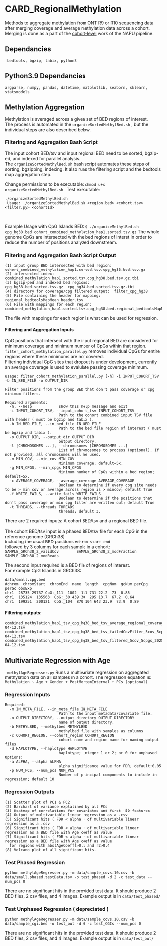 # CARD_RegionalMethylation

Methods to aggregate methylation from ONT R9 or R10 sequencing data after merging coverage and average methylation data across a cohort. <br>
Merging is done as a part of the [cohort-level](https://github.com/nanoporegenomics/napu_wf/blob/R10_gt/wdl/cohort_wdl/scripts/merge_modkit_beds_allCpGs.py) work of the NAPU pipeline. 

## Dependancies
``` bedtools, bgzip, tabix, python3```
## Python3.9 Dependancies
 ```argparse, numpy, pandas, datetime, matplotlib, seaborn, sklearn, statsmodels```  
 

## Methylation Aggregation
Methylation is averaged across a given set of BED regions of interest. <br>
The process is automated in the ``` organizeSortedMethylBed.sh ``` , but the individual steps are also described below. 

### Filtering and Aggregation Bash Script
The input cohort BED/tsv and input regional BED need to be sorted, bgzip-ed, and indexed for parallel analysis. <br>
The ``` organizeSortedMethylBed.sh ``` bash script automates these steps of sorting, bgzipping, indexing. It also runs the filtering script and the bedtools map aggregation step. 

Change permissions to be executable: 
```chmod u+x organizeSortedMethylBed.sh ```
Test executable: 
```
./organizeSortedMethylBed.sh
 Usage: ./organizeSortedMethylBed.sh <region.bed> <cohort.tsv> <filter.py> <cohortId> 
```
<br>

Example Usage with CpG Islands BED:
``` $ ./organizeMethylBed.sh cpg_hg38.bed cohort_combined_methylation_hap1.sorted.tsv.gz ```
The whole genome CpGs are intersected with the bed regions of interst in order to reduce the number of positions analyzed downstream. 

### Filtering and Aggregation Bash Script Output

```
(1) input group BED intersected with bed region: cohort_combined_methylation_hap1.sorted.tsv.cpg_hg38.bed.tsv.gz  
(2) intersected index:                           combined_methylation_hap1.sorted.tsv.cpg_hg38.bed.tsv.gz.tbi  
(3) bgzip-ped and indexed bed regions:           cpg_hg38.bed.sorted.tsv.gz  cpg_hg38.bed.sorted.tsv.gz.tbi  
(4) directory for coverage/cpg filtered output:  filter_cpg_hg38   
(5) File containing the header for mapping:      regional_bedtoolsMapMean_header.tsv
(6) File with mappings for each region:          combined_methylation_hap1.sorted.tsv.cpg_hg38.bed.regional_bedtoolsMapMean.cohort.tsv
```
The file with mappings for each region is what can be used for regression. 

#### Filtering and Aggregation Inputs 

CpG positions that intersect with the input regional BED are considered for minimum coverage and minimum number of CpGs within that region. 
```filter_cohort_methylation_parallel.py``` removes individual CpGs for entire regions where these minimums are not covered. <br>
Filtering individual CpG sites that dropout is under development, currently an average coverage is used to evalulate passing coverage minimum. 

```
usage: filter_cohort_methylation_parallel.py [-h] -i INPUT_COHORT_TSV -b IN_BED_FILE -o OUTPUT_DIR

Filter positions from the group BED that don't pass coverage or cpg minimum filters.

Required arguments:
  -h, --help            show this help message and exit
  -i INPUT_COHORT_TSV, --input_cohort_tsv INPUT_COHORT_TSV
                        Path to the cohort combined input TSV file with header ( must be bgzip and tabix ).
  -b IN_BED_FILE, --in_bed_file IN_BED_FILE
                        Path to the bed file region of interest ( must be bgzip and tabix ).
  -o OUTPUT_DIR, --output_dir OUTPUT_DIR
                        output directory.
  -l [CHROMOSOMES ...], --chromosomes [CHROMOSOMES ...]
                        List of chromosomes to process (optional). If not provided, all chromosomes will be used.
  -m MIN_COV, --min_cov MIN_COV
                        Minimum coverage; default=5x.
  -g MIN_CPGS, --min_cpgs MIN_CPGS
                        Minimum number of CpGs within a bed region; default=5x.
  -c AVERAGE_COVERAGE, --average_coverage AVERAGE_COVERAGE
                        Boolean to determine if every cpg site needs to be > min cov or average across region is > mincov; default True
  -f WRITE_FAILS, --write_fails WRITE_FAILS
                        Boolean to determine if the positions that don't pass coverage or min cpg filter are written out; default True
  -t THREADS, --threads THREADS
                        threads; default 3.
```
There are 2 required inputs: A cohort BED/tsv and a regional BED file. <br><br>
The cohort BED/tsv input is a phased BED/tsv file for each CpG in the reference genome (GRCh38)<br>
including the usual BED positions ```#chrom start end``` <br>
followed by 3 columns for each sample in a cohort: <br>
```SAMPLE_GRCh38_2_validCov        SAMPLE_GRCh38_2_modFraction     SAMPLE_GRCh38_2_modReads  ```

The second input required is a BED file of regions of interest. <br>
For example CpG Islands in GRCh38: 
```
data/small.cpg.bed 
#chrom  chromStart  chromEnd  name  length  cpgNum  gcNum perCpg  perGc obsExp
chr1  28735 29737 CpG:_111  1002  111 731 22.2  73  0.85
chr1  135124  135563  CpG:_30 439 30  295 13.7  67.2  0.64
chr1  199251  200121  CpG:_104  870 104 643 23.9  73.9  0.89
```

#### Filtering outputs:

```
combined_methylation_hap1_tsv_cpg_hg38_bed_tsv_average_regional_coverage_2025-04-12.tsv  
combined_methylation_hap1_tsv_cpg_hg38_bed_tsv_failedCovFilter_5cov_5cpgs_2025-04-12.tsv  
combined_methylation_hap1_tsv_cpg_hg38_bed_tsv_filtered_5cov_5cpgs_2025-04-12.tsv
```

## Multivariate Regression with Age
``` methylAgeRegresser.py``` Runs a multivariate regression on aggregated methylation data on all samples in a cohort. 
The regression equation is: 
``` Methylation ~ Age + Gender + PostMortemInterval + PCs (optional) ``` 

### Regression Inputs
```
Required:
  -m IN_META_FILE, --in_meta_file IN_META_FILE
                        Path to the input metadata/covariate file.
  -o OUTPUT_DIRECTORY, --output_directory OUTPUT_DIRECTORY
                        name of output directory.
  -b METHYLBED, --methylbed METHYLBED
                        methylbed file with samples as columns
  -c COHORT_REGION, --cohort_region COHORT_REGION
                        cohort name and region name for naming output files
  -d HAPLOTYPE, --haplotype HAPLOTYPE
                        haplotype; integer 1 or 2; or 0 for unphased
Options:
  -a ALPHA, --alpha ALPHA
                        alpha significance value for FDR, default:0.05
  -p NUM_PCS, --num_pcs NUM_PCS
                        Number of principal components to include in regression; default 10
```

### Regression Outputs
```
(1) Scatter plot of PC1 & PC2
(2) Barchart of variance explalined by all PCs
(3) Heatmap of correlations for covariates and first ~50 features
(4) Output of multivariable linear regression as a .csv
(5) Significant hits ( FDR < alpha ) of multivariable linear regression as a .csv
(6) Significant hits ( FDR < alpha ) of multivariable linear regression as a BED file with Age coeff as value
(7) Significant hits ( FDR < alpha ) of multivariable linear regression as a BED file with Age coeff as value
  for regions with abs(AgeCoeff)>0.1 and r2>0.4
(8) Volcano plot of all significant hits.
```
### Test Phased Regression 
```
python methylAgeRegresser.py -m data/sample_covs.10.csv -b data/small.phased.testData.tsv -o test_phased -d 2 -c test_data --num_pcs 0
```
There are no significant hits in the provided test data. It should produce 2 BED files, 2 csv files, and 4 images.
Example output is in ```data/test_phased/```

### Test Unphased Regression ( depreciated )
```
python methylAgeRegresser.py -m data/sample_covs.10.csv -b data/sample_cgi.bed -o test_out -d 0 -c test_CGIs --num_pcs 0
```
There are no significant hits in the provided test data. It should produce 2 BED files, 2 csv files, and 4 images.
Example output is in ```data/test_out/```

